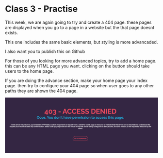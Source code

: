 # Class 3 - Practise 

This week, we are again going to try and create a 404 page. these pages are displayed when you go to a page in a website but the that page doesnt exists. 

This one includes the same basic elements, but styling is more advancaded. 

I also want you to publish this on Github

For those of you looking for more advanced topics, try to add a home page. this can be any HTML page you want. clicking on the button should take users to the home page. 

If you are doing the advance section, make your home page your index page. then try to configure your 404 page so when user goes to any other paths they are shown the 404 page. 

![sample page](/Sep-12/sample-page.png)